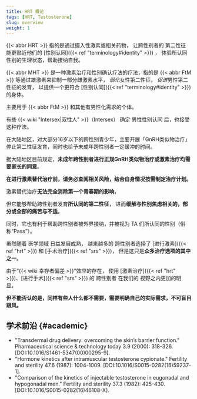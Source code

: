 ```yaml
---
title: HRT 概论
tags: [HRT, Testosterone]
slug: overview
weight: 1
---
```


{{< abbr HRT >}} 指的是通过摄入性激素或相关药物，
让跨性别者的 第二性征 能更贴近他们的 [性别认同]({{< ref "terminology#identity" >}}) ，
体验所认同性别的生理状态，帮助接纳自我。

{{< abbr MHT >}} 是一种激素治疗和性别确认疗法的疗法，指的是 {{< abbr FtM >}} 等通过雄激素来抑制一部分雌激素水平，
*弱化*女性第二性征，
*促进*男性第二性征的发育，
以提供一个更符合 [性别认同]({{< ref "terminology#identity" >}}) 的身体。

主要用于 {{< abbr FtM >}} 和其他有男性化需求的个体。

有些 {{< wiki "Intersex|双性人" >}}（Intersex） 确定 男性性别认同 后，也接受这种疗法。

在大陆地区，对大部分16岁以下的跨性别青少年，主要开展「GnRH类似物治疗」停止第二性征发育，同时也给予未成年跨性别者一定缓冲的时间。

据大陆地区目前规定，**未成年跨性别者进行正规GnRH类似物治疗或激素治疗均需要家长的同意**。

**在进行激素替代治疗前，请务必查阅相关风险，结合自身情况按需制定治疗计划。**

激素替代治疗**无法完全消除第一个青春期的影响**，

但它能够帮助跨性别者发育**所认同的第二性征**，
进而**缓解与性别焦虑相关的，部分或全部的痛苦与不适**。

同时，它也有利于帮助跨性别者被外界接纳，并被视为 TA 们所认同的性别（俗称“Pass”）。

虽然随着 医学领域 日益发展成熟，
越来越多的 跨性别者选择了 [进行激素]({{< ref "hrt" >}}) 和 [手术治疗]({{< ref "srs" >}})，
但是这只是**众多治疗选项的其中之一**。

由于“{{< wiki 幸存者偏差 >}}”效应的存在，
使用 [激素治疗]({{< ref "hrt" >}})、[进行手术]({{< ref "srs" >}}) 的 跨性别者 在我们的 视野之内更加的明显，

**但不能否认的是，同样有些人什么都不需要，需要明确自己的实际需求，不可盲目跟风。**

## 学术前沿 {#academic}

- "Transdermal drug delivery: overcoming the skin’s barrier function." Pharmaceutical science & technology today 3.9 (2000): 318-326. \[DOI:10.1016/S1461-5347(00)00295-9].
- "Hormone kinetics after intramuscular testosterone cypionate." Fertility and sterility 47.6 (1987): 1004-1009. \[DOI:10.1016/S0015-0282(16)59237-1].
- "Comparison of the kinetics of injectable testosterone in eugonadal and hypogonadal men." Fertility and sterility 37.3 (1982): 425-430. \[DOI:10.1016/S0015-0282(16)46108-X].
